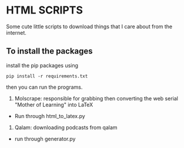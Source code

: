 # HTML SCRIPTS

Some cute little scripts to download things that I care about from the internet.


## To install the packages

install the pip packages using
```
pip install -r requirements.txt
```
then you can run the programs.

1. Molscrape: responsible for grabbing then converting the web serial "Mother of Learning" into LaTeX 
  - Run through html_to_latex.py
1. Qalam: downloading podcasts from qalam
  - run through generator.py